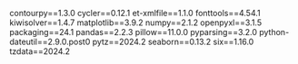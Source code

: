 contourpy==1.3.0
cycler==0.12.1
et-xmlfile==1.1.0
fonttools==4.54.1
kiwisolver==1.4.7
matplotlib==3.9.2
numpy==2.1.2
openpyxl==3.1.5
packaging==24.1
pandas==2.2.3
pillow==11.0.0
pyparsing==3.2.0
python-dateutil==2.9.0.post0
pytz==2024.2
seaborn==0.13.2
six==1.16.0
tzdata==2024.2
